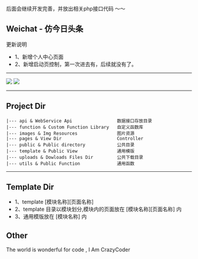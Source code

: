 后面会继续开发完善，并放出相关php接口代码 ～～

Weichat - 仿今日头条
------
更新说明
 * 1、新增个人中心页面
 * 2、新增启动页控制，第一次进去有，后续就没有了。

------
<img src="https://github.com/CrazyCodes/WeiXin-SmallApps-Information/blob/master/test/index.gif">
<img src="https://github.com/CrazyCodes/WeiXin-SmallApps-Information/blob/master/test/pic3.gif">

------
Project Dir
------
```shell
|--- api & WebService Api                 数据接口存放目录
|--- function & Custom Function Library   自定义函数库
|--- images & Img Resources               图片资源
|--- pages & View Dir                     Controller
|--- public & Public directory            公共目录
|--- template & Public View               通用模版
|--- uploads & Dowloads Files Dir         公共下载目录
|--- utils & Public Function              通用函数
```
------
Template Dir
------
* 1、template [模块名称][页面名称]
* 2、template 目录以模块划分,模块内的页面放在 [模块名称][页面名称] 内
* 3、通用模版放在 [模块名称] 内


Other
------
The world is wonderful for code , I Am CrazyCoder

